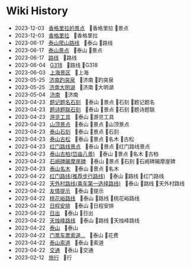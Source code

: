 # Wiki History

- 2023-12-03&nbsp;&nbsp; [香格里拉的景点](/0034_香格里拉_景点)&nbsp;&nbsp; :bookmark:香格里拉 :bookmark:景点
- 2023-12-03&nbsp;&nbsp; [香格里拉](/0033_香格里拉)&nbsp;&nbsp; :bookmark:香格里拉
- 2023-06-17&nbsp;&nbsp; [泰山爬山路线](/0032_泰山_路线)&nbsp;&nbsp; :bookmark:泰山 :bookmark:路线
- 2023-06-17&nbsp;&nbsp; [泰山景点](/0030_泰山_景点)&nbsp;&nbsp; :bookmark:泰山 :bookmark:景点
- 2023-06-17&nbsp;&nbsp; [路线](/0031_路线)&nbsp;&nbsp; :bookmark:路线
- 2023-06-04&nbsp;&nbsp; [G318](/0029_路线_G318)&nbsp;&nbsp; :bookmark:路线 :bookmark:G318
- 2023-06-03&nbsp;&nbsp; [上海景区](/0027_上海)&nbsp;&nbsp; :bookmark:上海
- 2023-05-25&nbsp;&nbsp; [济南趵突泉](/0026_济南_趵突泉)&nbsp;&nbsp; :bookmark:济南 :bookmark:趵突泉
- 2023-05-25&nbsp;&nbsp; [济南大明湖](/0025_济南_大明湖)&nbsp;&nbsp; :bookmark:济南 :bookmark:大明湖
- 2023-05-04&nbsp;&nbsp; [济南](/0024_济南)&nbsp;&nbsp; :bookmark:济南
- 2023-04-23&nbsp;&nbsp; [题记题名石刻](/0018_泰山_景点_石刻_题记题名)&nbsp;&nbsp; :bookmark:泰山 :bookmark:景点 :bookmark:石刻 :bookmark:题记题名
- 2023-04-23&nbsp;&nbsp; [题诗题联石刻](/0017_泰山_景点_石刻_题诗题联)&nbsp;&nbsp; :bookmark:泰山 :bookmark:景点 :bookmark:石刻 :bookmark:题诗题联
- 2023-04-23&nbsp;&nbsp; [游览工具](/0014_泰山_游览工具)&nbsp;&nbsp; :bookmark:泰山 :bookmark:游览工具
- 2023-04-23&nbsp;&nbsp; [山顶景点](/0016_泰山_景点_山顶景点)&nbsp;&nbsp; :bookmark:泰山 :bookmark:景点 :bookmark:山顶景点
- 2023-04-23&nbsp;&nbsp; [泰山石刻](/0019_泰山_景点_石刻)&nbsp;&nbsp; :bookmark:泰山 :bookmark:景点 :bookmark:石刻
- 2023-04-23&nbsp;&nbsp; [泰山古松](/0023_泰山_景点_名木_古松)&nbsp;&nbsp; :bookmark:泰山 :bookmark:景点 :bookmark:名木 :bookmark:古松
- 2023-04-23&nbsp;&nbsp; [红门路线景点](/0015_泰山_景点_红门路线景点)&nbsp;&nbsp; :bookmark:泰山 :bookmark:景点 :bookmark:红门路线景点
- 2023-04-23&nbsp;&nbsp; [泰山古柏(岱庙八景)](/0022_泰山_景点_名木_古柏)&nbsp;&nbsp; :bookmark:泰山 :bookmark:景点 :bookmark:名木 :bookmark:古柏
- 2023-04-23&nbsp;&nbsp; [石阙碑碣摩崖碑](/0020_泰山_景点_石刻_石阙碑碣摩崖碑)&nbsp;&nbsp; :bookmark:泰山 :bookmark:景点 :bookmark:石刻 :bookmark:石阙碑碣摩崖碑
- 2023-04-23&nbsp;&nbsp; [泰山名木](/0021_泰山_景点_名木)&nbsp;&nbsp; :bookmark:泰山 :bookmark:景点 :bookmark:名木
- 2023-04-22&nbsp;&nbsp; [红门路线(推荐步行路线)](/0005_泰山_路线_红门路线)&nbsp;&nbsp; :bookmark:泰山 :bookmark:路线 :bookmark:红门路线
- 2023-04-22&nbsp;&nbsp; [天外村路线(乘车第一选择路线)](/0004_泰山_路线_天外村路线)&nbsp;&nbsp; :bookmark:泰山 :bookmark:路线 :bookmark:天外村路线
- 2023-04-22&nbsp;&nbsp; [友情提示](/0011_泰山_提示)&nbsp;&nbsp; :bookmark:泰山 :bookmark:提示
- 2023-04-22&nbsp;&nbsp; [桃花峪路线](/0006_泰山_路线_桃花峪路线)&nbsp;&nbsp; :bookmark:泰山 :bookmark:路线 :bookmark:桃花峪路线
- 2023-04-22&nbsp;&nbsp; [日程安排](/0013_泰山_日程安排)&nbsp;&nbsp; :bookmark:泰山 :bookmark:日程安排
- 2023-04-22&nbsp;&nbsp; [日出](/0010_泰山_日出)&nbsp;&nbsp; :bookmark:泰山 :bookmark:日出
- 2023-04-22&nbsp;&nbsp; [天烛峰路线](/0008_泰山_路线_天烛峰路线)&nbsp;&nbsp; :bookmark:泰山 :bookmark:路线 :bookmark:天烛峰路线
- 2023-04-22&nbsp;&nbsp; [泰山](/0002_泰山)&nbsp;&nbsp; :bookmark:泰山
- 2023-04-22&nbsp;&nbsp; [门票车票索道...](/0012_泰山_花费)&nbsp;&nbsp; :bookmark:泰山 :bookmark:花费
- 2023-04-22&nbsp;&nbsp; [泰山索道](/0003_泰山_索道)&nbsp;&nbsp; :bookmark:泰山 :bookmark:索道
- 2023-04-22&nbsp;&nbsp; [交通](/0009_泰山_交通)&nbsp;&nbsp; :bookmark:泰山 :bookmark:交通
- 2023-02-12&nbsp;&nbsp; [旅行](/0028_行)&nbsp;&nbsp; :bookmark:行
